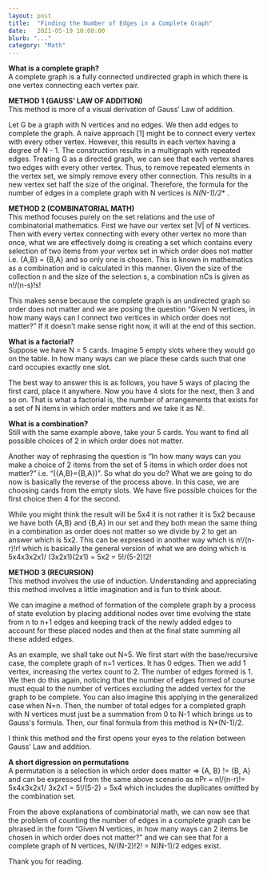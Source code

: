 ```yaml
---
layout: post
title:  "Finding the Number of Edges in a Complete Graph"
date:   2021-05-19 10:00:00
blurb: "..."
category: "Math"
---
```


**What is a complete graph?** <br/>
A complete graph is a fully connected undirected graph in which there is one vertex connecting each vertex pair.

**METHOD 1 (GAUSS’ LAW OF ADDITION)** <br/>
This method is more of a visual derivation of Gauss’ Law of addition.

Let G be a graph with N vertices and no edges. We then add edges to complete the graph. A naive approach [1] might be to connect every vertex with every other vertex. However, this results in each vertex having a degree of N - 1. The construction results in a multigraph with repeated edges. Treating G as a directed graph, we can see that each vertex shares two edges  with every other vertex. Thus, to remove repeated elements in the vertex set, we simply remove every other connection. This results in a new vertex set half the size of the original. Therefore, the formula for the number of edges in a complete graph with N vertices is **N*(N-1)/2**  .

**METHOD 2 (COMBINATORIAL MATH)** <br/>
This method focuses purely on the set relations and the use of combinatorial mathematics. First we have our vertex set |V| of N vertices. Then with every vertex connecting with every other vertex no more than once, what we are effectively doing is creating a set which contains every selection of two items from your vertex set in which order does not matter i.e. {A,B} = {B,A} and so only one is chosen. This is known in mathematics as a combination and is calculated in this manner. Given the size of the collection n and the size of the selection s, a combination nCs is given as n!/(n-s)!s!

This makes sense because the complete graph is an undirected graph so order does not matter and we are posing the question “Given N vertices, in how many ways can I connect two vertices in which order does not matter?” If it doesn't make sense right now, it will at the end of this section.

**What is a factorial?** <br/>
Suppose we have N = 5 cards. Imagine 5 empty slots where they would go on the table. In how many ways can we place these cards such that one card occupies exactly one slot.

The best way to answer this is as follows, you have 5 ways of placing the first card, place it anywhere. Now you have 4 slots for the next, then 3 and so on. That is what a factorial is, the number of arrangements that exists for a set of N items in which order matters and we take it as N!.

**What is a combination?** <br/>
Still with the same example above, take your 5 cards. You want to find all possible choices of 2 in which order does not matter. 

Another way of rephrasing the question is “In how many ways can you make a choice of 2 items from the set of 5 items in which order does not matter?” i.e. “({A,B}={B,A})”. So what do you do? What we are going to do now is basically the reverse of the process above. In this case, we are choosing cards from the empty slots. We have five possible choices for the first choice then 4 for the second.

While you might think the result will be 5x4 it is not rather it is 5x2 because we have both {A,B} and {B,A} in our set and they both mean the same thing in a combination as order does not matter so we divide by 2 to get an answer which is 5x2. This can be expressed in another way which is n!/(n-r)!r! which is basically the general version of what we are doing which is 5x4x3x2x1/ (3x2x1)(2x1) = 5x2 = 5!/(5-2)!2!


**METHOD 3 (RECURSION)** <br/>
This method involves the use of induction. Understanding and appreciating this method involves a little imagination and is fun to think about.

We can imagine a method of formation of the complete graph by a process of state evolution by placing additional nodes over time evolving the state from n to n+1 edges and keeping track of the newly added edges to account for these placed nodes and then at the final state summing all these added edges.

As an example, we shall take out N=5. We first start with the base/recursive case, the complete graph of n=1 vertices. It has 0 edges. Then we add 1 vertex, increasing the vertex count to 2. The number of edges formed is 1. We then do this again, noticing that the number of edges formed of course must equal to the number of vertices excluding the added vertex for the graph to be complete. You can also imagine this applying in the generalized case when N=n. Then, the number of total edges for a completed graph with N vertices must just be a summation from 0 to N-1 which brings us to Gauss's formula. Then, our final formula from this method is N*(N-1)/2.

I think this method and the first opens your eyes to the relation between Gauss’ Law and addition.


**A short digression on permutations** <br/>
A permutation is a selection in which order does matter => {A, B} != {B, A} and can be expressed from the same above scenario as nPr = n!/(n-r)!= 5x4x3x2x1/ 3x2x1 = 5!/(5-2) = 5x4 which includes the duplicates omitted by the combination set.

From the above explanations of combinatorial math, we can now see that the problem of counting the number of edges in a complete graph can be phrased in the form “Given N vertices, in how many ways can 2 items be chosen in which order does not matter?” and we can see that for a complete graph of N vertices, N/(N-2)!2! = N(N-1)/2 edges exist.

Thank you for reading.